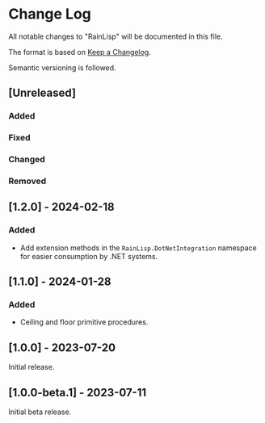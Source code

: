 # Change Log

All notable changes to "RainLisp" will be documented in this file.

The format is based on [Keep a Changelog](http://keepachangelog.com/).

Semantic versioning is followed.

## [Unreleased]

### Added

### Fixed

### Changed

### Removed

## [1.2.0] - 2024-02-18

### Added
- Add extension methods in the `RainLisp.DotNetIntegration` namespace for easier consumption by .NET systems.

## [1.1.0] - 2024-01-28

### Added
- Ceiling and floor primitive procedures.

## [1.0.0] - 2023-07-20

Initial release.

## [1.0.0-beta.1] - 2023-07-11

Initial beta release.
